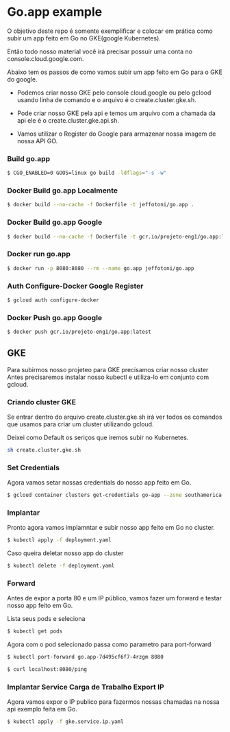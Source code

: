 # Go.app example

O objetivo deste repo é somente exemplificar e colocar em prática como subir um app feito em  Go no GKE(google Kubernetes).

Então todo nosso material você irá precisar possuir uma conta no console.cloud.google.com.

Abaixo tem os passos de como vamos subir um app feito em Go para o GKE do google.

 - Podemos criar nosso GKE pelo console cloud.google ou pelo gclood usando linha de comando e o arquivo é o create.cluster.gke.sh.

 - Pode criar nosso GKE pela api e temos um arquivo com a chamada da api ele é o create.cluster.gke.api.sh.

 - Vamos utilizar o Register do Google para armazenar nossa imagem de nossa API GO.


### Build go.app
```bash
$ CGO_ENABLED=0 GOOS=linux go build -ldflags="-s -w"
```

### Docker Build go.app Localmente
```bash
$ docker build --no-cache -f Dockerfile -t jeffotoni/go.app .
```

### Docker Build go.app Google
```bash
$ docker build --no-cache -f Dockerfile -t gcr.io/projeto-eng1/go.app:latest .
```

### Docker run go.app
```bash
$ docker run -p 8080:8080 --rm --name go.app jeffotoni/go.app
```

### Auth Configure-Docker Google Register

```bash
$ gcloud auth configure-docker
```

### Docker Push go.app Google
```bash
$ docker push gcr.io/projeto-eng1/go.app:latest
```

## GKE

Para subirmos nosso projeteo para GKE precisamos criar nosso cluster
Antes precisaremos instalar nosso kubectl e utiliza-lo em conjunto com gcloud.


### Criando cluster GKE

Se entrar dentro do arquivo create.cluster.gke.sh irá ver todos os comandos que usamos para criar um cluster utilizando gcloud.

Deixei como Default os seriços que iremos subir no Kubernetes.

```bash
sh create.cluster.gke.sh
```

### Set Credentials

Agora vamos setar nossas credentials do nosso app feito em Go.

```bash
$ gcloud container clusters get-credentials go-app --zone southamerica-east1-c --project projeto-eng1
```

### Implantar 

Pronto agora vamos implamntar e subir nosso app feito em Go no cluster.

```bash
$ kubectl apply -f deployment.yaml
```

Caso queira deletar nosso app do cluster

```bash
$ kubectl delete -f deployment.yaml
```

### Forward
Antes de expor a porta 80 e um IP público, vamos fazer um forward e testar nosso app feito em Go.

Lista seus pods e seleciona
```bash
$ kubectl get pods
```

Agora com o pod selecionado passa como parametro para port-forward

```bash
$ kubectl port-forward go.app-7d495cf6f7-4rzgm 8080
```
```bash
$ curl localhost:8080/ping
```

### Implantar Service Carga de Trabalho Export IP

Agora vamos expor o IP publico para fazermos nossas chamadas na nossa api exemplo feita em Go.

```bash
$ kubectl apply -f gke.service.ip.yaml
```